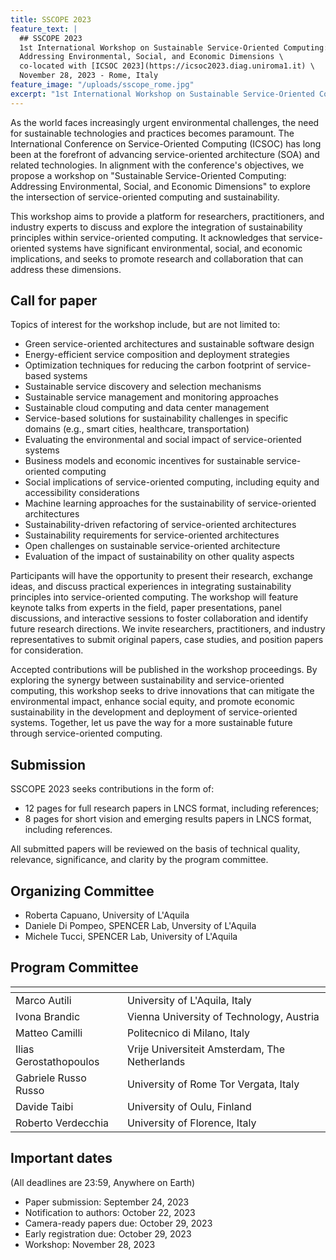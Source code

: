 ```yaml
---
title: SSCOPE 2023
feature_text: |
  ## SSCOPE 2023
  1st International Workshop on Sustainable Service-Oriented Computing: \
  Addressing Environmental, Social, and Economic Dimensions \
  co-located with [ICSOC 2023](https://icsoc2023.diag.uniroma1.it) \
  November 28, 2023 - Rome, Italy
feature_image: "/uploads/sscope_rome.jpg"
excerpt: "1st International Workshop on Sustainable Service-Oriented Computing: Addressing Environmental, Social, and Economic Dimensions co-located with ICSOC 2023"
---
```


As the world faces increasingly urgent environmental challenges, the need for sustainable technologies and practices becomes paramount. The International Conference on Service-Oriented Computing (ICSOC) has long been at the forefront of advancing service-oriented architecture (SOA) and related technologies. In alignment with the conference's objectives, we propose a workshop on "Sustainable Service-Oriented Computing: Addressing Environmental, Social, and Economic Dimensions" to explore the intersection of service-oriented computing and sustainability. 

This workshop aims to provide a platform for researchers, practitioners, and industry experts to discuss and explore the integration of sustainability principles within service-oriented computing. It acknowledges that service-oriented systems have significant environmental, social, and economic implications, and seeks to promote research and collaboration that can address these dimensions. 


## Call for paper

Topics of interest for the workshop include, but are not limited to:
- Green service-oriented architectures and sustainable software design
- Energy-efficient service composition and deployment strategies
- Optimization techniques for reducing the carbon footprint of service-based systems
- Sustainable service discovery and selection mechanisms
- Sustainable service management and monitoring approaches
- Sustainable cloud computing and data center management
- Service-based solutions for sustainability challenges in specific domains (e.g., smart cities, healthcare, transportation)
- Evaluating the environmental and social impact of service-oriented systems
- Business models and economic incentives for sustainable service-oriented computing
- Social implications of service-oriented computing, including equity and accessibility considerations
- Machine learning approaches for the sustainability of service-oriented architectures
- Sustainability-driven refactoring of service-oriented architectures
- Sustainability requirements for service-oriented architectures
- Open challenges on sustainable service-oriented architecture
- Evaluation of the impact of sustainability on other quality aspects

Participants will have the opportunity to present their research, exchange ideas, and discuss practical experiences in integrating sustainability principles into service-oriented computing.
The workshop will feature keynote talks from experts in the field, paper presentations, panel discussions, and interactive sessions to foster collaboration and identify future research directions.
We invite researchers, practitioners, and industry representatives to submit original papers, case studies, and position papers for consideration.

Accepted contributions will be published in the workshop proceedings. By exploring the synergy between sustainability and service-oriented computing, this workshop seeks to drive innovations that can mitigate the environmental impact, enhance social equity, and promote economic sustainability in the development and deployment of service-oriented systems. Together, let us pave the way for a more sustainable future through service-oriented computing.

## Submission

SSCOPE 2023 seeks contributions in the form of:
- 12 pages for full research papers in LNCS format, including references;
- 8 pages for short vision and emerging results papers in LNCS format, including references.

All submitted papers will be reviewed on the basis of technical quality, relevance, significance, and clarity by the program committee.

## Organizing Committee

 * Roberta Capuano, University of L'Aquila
 * Daniele Di Pompeo, SPENCER Lab, Unversity of L'Aquila
 * Michele Tucci, SPENCER Lab, University of L'Aquila

## Program Committee

|<!--                 -->|<!--                                        -->| 
| ---                    | ---                                           |
| Marco Autili           | University of L'Aquila, Italy                 |
| Ivona Brandic          | Vienna University of Technology, Austria      |
| Matteo Camilli         | Politecnico di Milano, Italy                  |
| Ilias Gerostathopoulos | Vrije Universiteit Amsterdam, The Netherlands |
| Gabriele Russo Russo   | University of Rome Tor Vergata, Italy         |
| Davide Taibi           | University of Oulu, Finland                   |
| Roberto Verdecchia     | University of Florence, Italy                 | 

<p></p>

## Important dates 
(All deadlines are 23:59, Anywhere on Earth)

 - Paper submission: September 24, 2023
 - Notification to authors: October 22, 2023
 - Camera-ready papers due: October 29, 2023
 - Early registration due: October 29, 2023
 - Workshop: November 28, 2023
